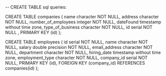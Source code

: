 -- CREATE TABLE sql queries:

CREATE TABLE companies ( name character NOT NULL,
                         address character NOT NULL,
                         number_of_employees integer NOT NULL,
                         dateFound timestamp without time zone,
                         type_of_business character NOT NULL,
                         id serial NOT NULL , 
                         PRIMARY KEY (id) );


CREATE TABLE employees ( id serial NOT NULL,
                         name character NOT NULL,
                         salary double precision NOT NULL,
                         email_address character NOT NULL,
                         department character NOT NULL,
                         hiring_date timestamp without time zone,
                         employment_type character NOT NULL,
                         company_id serial NOT NULL,
                         PRIMARY KEY (id),
                         FOREIGN KEY (company_id) REFERENCES companies(id) );